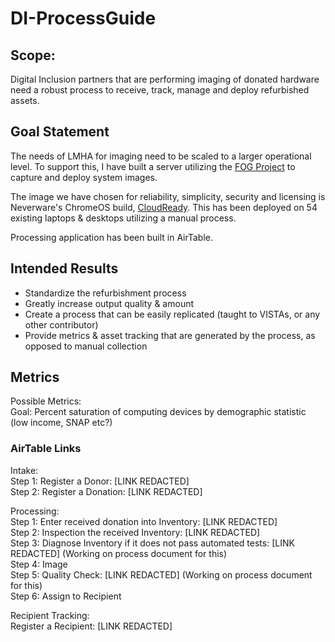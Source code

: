 # DI-ProcessGuide

## Scope:
Digital Inclusion partners that are performing imaging of donated hardware need a robust process to receive, track, manage and deploy refurbished assets.  

## Goal Statement
The needs of LMHA for imaging need to be scaled to a larger operational level. To support this, I have built a server utilizing the [FOG Project](https://fogproject.org) to capture and deploy system images.  

The image we have chosen for reliability, simplicity, security and licensing is Neverware's ChromeOS build, [CloudReady](https://www.neverware.com/freedownload). This has been deployed on 54 existing laptops & desktops utilizing a manual process.  

Processing application has been built in AirTable.  
## Intended Results  
* Standardize the refurbishment process  
* Greatly increase output quality & amount  
* Create a process that can be easily replicated (taught to VISTAs, or any other contributor)  
* Provide metrics & asset tracking that are generated by the process, as opposed to manual collection  

## Metrics

Possible Metrics:  
Goal: Percent saturation of computing devices by demographic statistic (low income, SNAP etc?)  

### AirTable Links
Intake:  
Step 1: Register a Donor: [LINK REDACTED]  
Step 2: Register a Donation: [LINK REDACTED]  

Processing:  
Step 1: Enter received donation into Inventory: [LINK REDACTED]  
Step 2: Inspection the received Inventory: [LINK REDACTED]  
Step 3: Diagnose Inventory if it does not pass automated tests: [LINK REDACTED] (Working on process document for this)  
Step 4: Image  
Step 5: Quality Check: [LINK REDACTED] (Working on process document for this)  
Step 6: Assign to Recipient  

Recipient Tracking:  
Register a Recipient: [LINK REDACTED]  
